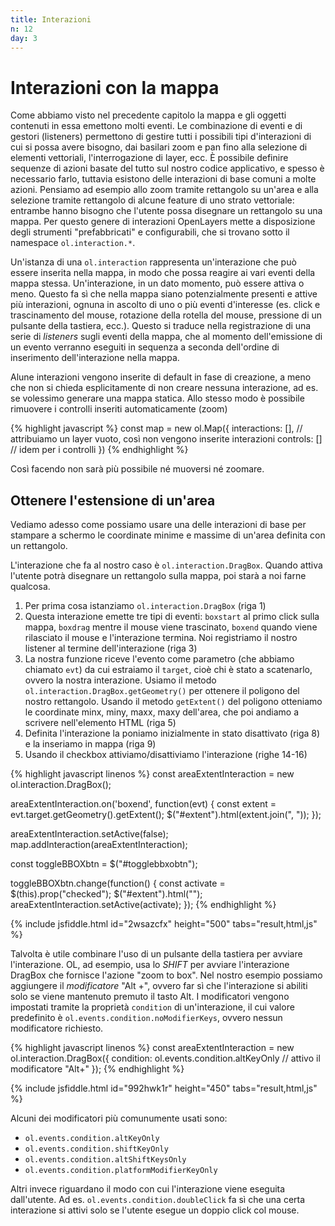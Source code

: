 ```yaml
---
title: Interazioni
n: 12
day: 3
---
```

Interazioni con la mappa
========================
Come abbiamo visto nel precedente capitolo la mappa e gli oggetti contenuti in essa emettono molti eventi. Le combinazione di eventi e di gestori (listeners) permettono di gestire tutti i possibili tipi d'interazioni di cui si possa avere bisogno, dai basilari zoom e pan fino alla selezione di elementi vettoriali, l'interrogazione di layer, ecc.
È possibile definire sequenze di azioni basate del tutto sul nostro codice applicativo, e spesso è necessario farlo, tuttavia esistono delle interazioni di base comuni a molte azioni. Pensiamo ad esempio allo zoom tramite rettangolo su un'area e alla selezione tramite rettangolo di alcune feature di uno strato vettoriale: entrambe hanno bisogno che l'utente possa disegnare un rettangolo su una mappa. Per questo genere di interazioni OpenLayers mette a disposizione degli strumenti "prefabbricati" e configurabili, che si trovano sotto il namespace `ol.interaction.*`.

Un'istanza di una `ol.interaction` rappresenta un'interazione che può essere inserita nella mappa, in modo che possa reagire ai vari eventi della mappa stessa. Un'interazione, in un dato momento, può essere attiva o meno. Questo fa sì che nella mappa siano potenzialmente presenti e attive più interazioni, ognuna in ascolto di uno o più eventi d'interesse (es. click e trascinamento del mouse, rotazione della rotella del mouse, pressione di un pulsante della tastiera, ecc.). Questo si traduce nella registrazione di una serie di _listeners_ sugli eventi della mappa, che al momento dell'emissione di un evento verranno eseguiti in sequenza a seconda dell'ordine di inserimento dell'interazione nella mappa.

Alune interazioni vengono inserite di default in fase di creazione, a meno che non si chieda esplicitamente di non creare nessuna interazione, ad es. se volessimo generare una mappa statica. Allo stesso modo è possibile rimuovere i controlli inseriti automaticamente (zoom)

{% highlight javascript %}
const map = new ol.Map({
    interactions: [], // attribuiamo un layer vuoto, così non vengono inserite interazioni
    controls: [] // idem per i controlli
})
{% endhighlight %}

Così facendo non sarà più possibile né muoversi né zoomare.

## Ottenere l'estensione di un'area
Vediamo adesso come possiamo usare una delle interazioni di base per stampare a schermo le coordinate minime e massime di un'area definita con un rettangolo.

L'interazione che fa al nostro caso è `ol.interaction.DragBox`. Quando attiva l'utente potrà disegnare un rettangolo sulla mappa, poi starà a noi farne qualcosa.

1. Per prima cosa istanziamo `ol.interaction.DragBox` (riga 1)
2. Questa interazione emette tre tipi di eventi: `boxstart` al primo click sulla mappa, `boxdrag` mentre il mouse viene trascinato, `boxend` quando viene rilasciato il mouse e l'interazione termina. Noi registriamo il nostro listener al termine dell'interazione (riga 3)
3. La nostra funzione riceve l'evento come parametro (che abbiamo chiamato `evt`) da cui estraiamo il `target`, cioè chi è stato a scatenarlo, ovvero la nostra interazione. Usiamo il metodo `ol.interaction.DragBox.getGeometry()` per ottenere il poligono del nostro rettangolo. Usando il metodo `getExtent()` del poligono otteniamo le coordinate minx, miny, maxx, maxy dell'area, che poi andiamo a scrivere nell'elemento HTML (riga 5)
4. Definita l'interazione la poniamo inizialmente in stato disattivato (riga 8) e la inseriamo in mappa (riga 9)
5. Usando il checkbox attiviamo/disattiviamo l'interazione (righe 14-16)

{% highlight javascript linenos %}
const areaExtentInteraction = new ol.interaction.DragBox();

areaExtentInteraction.on('boxend', function(evt) {
  const extent = evt.target.getGeometry().getExtent();
  $("#extent").html(extent.join(", "));
});

areaExtentInteraction.setActive(false);
map.addInteraction(areaExtentInteraction);

const toggleBBOXbtn = $("#togglebbxobtn");

toggleBBOXbtn.change(function() {
  const activate = $(this).prop("checked");
  $("#extent").html("");
  areaExtentInteraction.setActive(activate);
});
{% endhighlight %}

{% include jsfiddle.html id="2wsazcfx" height="500" tabs="result,html,js" %}

Talvolta è utile combinare l'uso di un pulsante della tastiera per avviare l'interazione. OL, ad esempio, usa lo _SHIFT_ per avviare l'interazione DragBox che fornisce l'azione "zoom to box".
Nel nostro esempio possiamo aggiungere il _modificatore_ "Alt +", ovvero far sì che l'interazione si abiliti solo se viene mantenuto premuto il tasto Alt.
I modificatori vengono impostati tramite la proprietà `condition` di un'interazione, il cui valore predefinito è `ol.events.condition.noModifierKeys`, ovvero nessun modificatore richiesto.

{% highlight javascript linenos %}
const areaExtentInteraction = new ol.interaction.DragBox({
    condition: ol.events.condition.altKeyOnly // attivo il modificatore "Alt+"
});
{% endhighlight %}

{% include jsfiddle.html id="992hwk1r" height="450" tabs="result,html,js" %}

Alcuni dei modificatori più comunumente usati sono:

* `ol.events.condition.altKeyOnly`
* `ol.events.condition.shiftKeyOnly`
* `ol.events.condition.altShiftKeysOnly`
* `ol.events.condition.platformModifierKeyOnly`

Altri invece riguardano il modo con cui l'interazione viene eseguita dall'utente. Ad es. `ol.events.condition.doubleClick` fa sì che una certa interazione si attivi solo se l'utente esegue un doppio click col mouse.
